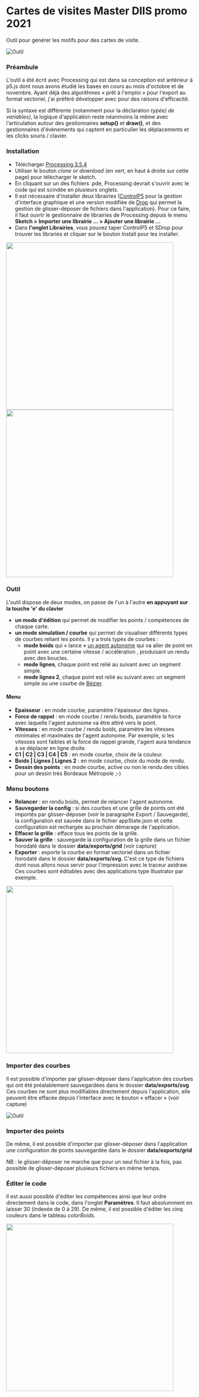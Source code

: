 # Cartes de visites Master DIIS promo 2021
Outil pour générer les motifs pour des cartes de visite.

![Outil](images/interface.png)


### Préambule
L'outil a été écrit avec Processing qui est dans sa conception est antérieur à p5.js dont nous avons étudié les bases en cours au mois d'octobre et de novembre. Ayant déjà des algorithmes « prêt à l'emploi » pour l'export au format vectoriel, j'ai préféré développer avec pour des raisons d'efficacité.

Si la syntaxe est différente (notamment pour la déclaration *typée) de variables)*, la logique d'application reste néanmoins la même avec l'articulation autour des gestionnaires **setup()** et **draw()**, et des gestionnaires d'évènements qui captent en particulier les déplacements et les clicks souris / clavier. 

### Installation
* Télécharger [Processing 3.5.4](https://processing.org/download/)
* Utiliser le bouton *clone or download* (en vert, en haut à droite sur cette page) pour télécharger le sketch. 
* En cliquant sur un des fichiers .pde, Processing devrait s'ouvrir avec le code qui est scindée en plusieurs onglets.
* Il est nécessaire d'installer deux librairies ([ControlP5](http://www.sojamo.de/libraries/controlP5/) pour la gestion d'interface graphique et une version modifiée de [Drop](http://www.sojamo.de/libraries/drop/) qui permet la gestion de glisser-déposer de fichiers dans l'application). Pour ce faire, il faut ouvrir le gestionnaire de librairies de Processing depuis le menu **Sketch > Importer une librairie ... > Ajouter une librairie ...**
* Dans **l'onglet Librairies**, vous pouvez taper ControlP5 et SDrop pour trouver les libraries et cliquer sur le bouton Install pour les installer. 

<img src="images/install_controlP5_library.png" width="450px" />
<img src="images/install_drop_library.png" width="450px" />

### Outil
L'outil dispose de deux modes, on passe de l'un à l'autre **en appuyant sur la touche 'e' du clavier**
* **un mode d'édition** qui permet de modifier les points / compétences de chaque carte.
* **un mode simulation / courbe** qui permet de visualiser différents types de courbes reliant les points. Il y a trois types de courbes : 
  * **mode boids** qui « lance » [un agent autonome](https://fr.wikipedia.org/wiki/Boids) qui va aller de point en point avec une certaine vitesse / accélération , produisant un rendu avec des boucles.
  * **mode lignes**, chaque point est relié au suivant avec un segment simple.
  * **mode lignes 2**, chaque point est relié au suivant avec un segment simple ou une courbe de [Bézier](https://processing.org/reference/bezier_.html).

#### Menu
* **Epaisseur** : en mode courbe, paramètre l'épaisseur des lignes.
* **Force de rappel** : en mode courbe / rendu boids, paramètre la force avec laquelle l'agent autonome va être attiré vers le point. 
* **Vitesses** : en mode courbe / rendu boids, paramètre les vitesses minimales et maximales de l'agent autonome. Par exemple, si les vitesses sont faibles et la force de rappel grande, l'agent aura tendance à se déplacer en ligne droite.
* **C1 | C2 | C3 | C4 | C5** : en mode courbe, choix de la couleur.
* **Boids | Lignes | Lignes 2** : en mode courbe, choix du mode de rendu.
* **Dessin des points** : en mode courbe, active ou non le rendu des cibles pour un dessin très Bordeaux Métropole ;-)

### Menu boutons
* **Relancer** : en rendu boids, permet de relancer l'agent autonome.
* **Sauvegarder la config** : si des courbes et une grille de points ont été importés par glisser-déposer (voir le paragraphe Export / Sauvegarde), la configuration est sauvée dans le fichier appState.json et cette configuration est rechargée au prochain démarage de l'application.
* **Effacer la grille** : efface tous les points de la grille.
* **Sauver la grille** : sauvegarde la configuration de la grille dans un fichier horodaté dans le dossier **data/exports/grid** (voir capture)
* **Exporter** : exporte la courbe en format vectoriel dans un fichier horodaté dans le dossier **data/exports/svg**. C'est ce type de fichiers dont nous allons nous servir pour l'impression avec le traceur axidraw. Ces courbes sont éditables avec des applications type Illustrator par exemple.

<img src="images/dossier_exports.png" width="450px" />


### Importer des courbes
Il est possible d'importer par glisser-déposer dans l'application des courbes qui ont été préalablement sauvegardées dans le dossier **data/exports/svg** Ces courbes ne sont plus modifiables directement depuis l'application, elle peuvent être effacée depuis l'interface avec le bouton « effacer » (voir capture)

![Outil](images/import_courbes.png)

### Importer des points
De même, il est possible d'importer par glisser-déposer dans l'application une configuration de points sauvegardée dans le dossier **data/exports/grid**

NB : le glisser-déposer ne marche que pour un seul fichier à la fois, pas possible de glisser-déposer plusieurs fichiers en même temps.

### Éditer le code
Il est aussi possible d'éditer les compétences ainsi que leur ordre directement dans le code, dans l'onglet **Paramètres**. Il faut absolumment en laisser 30 (indexée de 0 à 29). De même, il est possible d'éditer les cinq couleurs dans le tableau *colorBoids*.

<img src="images/edit_parameters.png" width="450px" />







